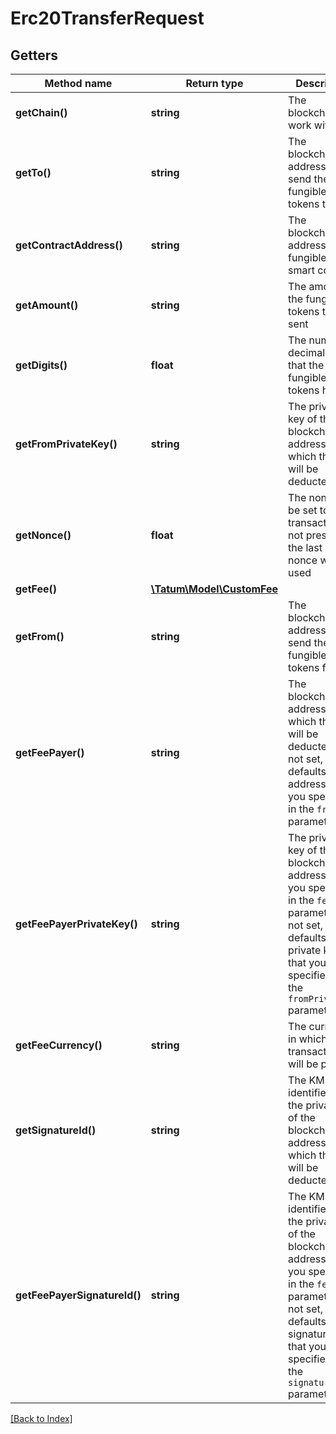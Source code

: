 # Erc20TransferRequest

## Getters

Method name | Return type | Description | Notes
------------ | ------------- | ------------- | -------------
**getChain()** | **string** | The blockchain to work with |
**getTo()** | **string** | The blockchain address to send the fungible tokens to |
**getContractAddress()** | **string** | The blockchain address of the fungible token smart contract |
**getAmount()** | **string** | The amount of the fungible tokens to be sent |
**getDigits()** | **float** | The number of decimal places that the fungible tokens have |
**getFromPrivateKey()** | **string** | The private key of the blockchain address from which the fee will be deducted |
**getNonce()** | **float** | The nonce to be set to the transaction; if not present, the last known nonce will be used | [optional]
**getFee()** | [**\Tatum\Model\CustomFee**](CustomFee.md) |  | [optional]
**getFrom()** | **string** | The blockchain address to send the fungible tokens from |
**getFeePayer()** | **string** | The blockchain address from which the fee will be deducted; if not set, defaults to the address that you specified in the <code>from</code> parameter | [optional]
**getFeePayerPrivateKey()** | **string** | The private key of the blockchain address that you specified in the <code>feePayer</code> parameter; if not set, defaults to the private key that you specified in the <code>fromPrivateKey</code> parameter | [optional]
**getFeeCurrency()** | **string** | The currency in which the transaction fee will be paid |
**getSignatureId()** | **string** | The KMS identifier of the private key of the blockchain address from which the fee will be deducted |
**getFeePayerSignatureId()** | **string** | The KMS identifier of the private key of the blockchain address that you specified in the <code>feePayer</code> parameter; if not set, defaults to the signature ID that you specified in the <code>signatureId</code> parameter | [optional]

[[Back to Index]](../index.md)
